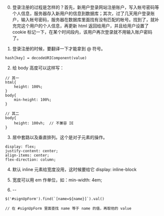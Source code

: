 0. 登录注册的过程是怎样的？首先，新用户登录网站注册账户，写入帐号密码等个人信息，服务器存入新用户的信息到数据库；其次，过了几天用户登录账户，输入帐号密码，服务器在数据库里面找有没有匹配的帐号。找到了，就补充完这个用户的个人信息，再更新 html 返回给用户，并且给用户设置了 cookie 标记一下，在某个时间段内，该用户再次登录就不用输入账户密码了。

1. 登录注册的时候，要翻译一下才能拿到 @ 符号。
```
hash[key] = decodeURIComponent(value)
```

2. 给 body 高度可以这样写：
```
// 其一
html{
	height: 100%;
}
body{
	min-height: 100%;
}

// 其二
body{
	height: 100vh;  // 不兼容 IE
}
``` 

3. 居中套路以及垂直排列。这个是对子元素的操作。
```
display: flex;
justify-content: center;
align-items: center;
flex-direction: column;
```

4. 默认 inline 元素给宽度没用，这时候要给它 display: inline-block

5. 宽度可以用 em 作单位，如：min-width: 4em;

6. --
```
$('#signUpForm').find(`[name=${name}]`).val()

// 在 #signUpForm 里面查找 name 等于 name 的值，再取他的 value
```
